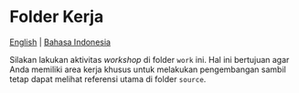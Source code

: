 # Folder Kerja
[English](README.md) | [Bahasa Indonesia](README-id.md)

Silakan lakukan aktivitas _workshop_ di folder `work` ini. Hal ini bertujuan agar Anda memiliki area kerja khusus untuk melakukan pengembangan sambil tetap dapat melihat referensi utama di folder `source`.